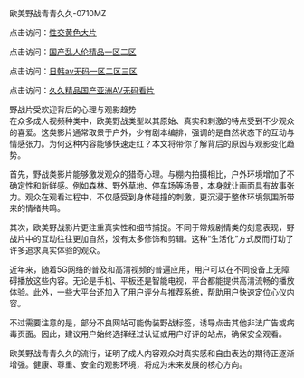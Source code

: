 欧美野战青青久久-0710MZ

点击访问：<a href="https://heiliao2dmwwy.pages.dev">性交黄色大片</a>

点击访问：<a href="https://heiliaoll4qsx.pages.dev">国产乱人伦精品一区二区</a>

点击访问：<a href="https://heiliaowzu4ur.pages.dev">日韩av无码一区二区三区</a>

点击访问：<a href="https://heiliaozj3tjd.pages.dev">久久精品国产亚洲AV无码看片</a>

野战片受欢迎背后的心理与观影趋势  
在众多成人视频种类中，欧美野战类型以其原始、真实和刺激的特点受到不少观众的喜爱。这类影片通常取景于户外，少有剧本编排，强调的是自然状态下的互动与情感张力。为何这种内容能够快速走红？本文将带你了解背后的原因与观影变化趋势。

首先，野战类影片能够激发观众的猎奇心理。与棚内拍摄相比，户外环境增加了不确定性和新鲜感。例如森林、野外草地、停车场等场景，本身就让画面具有故事张力。观众在观看过程中，不仅感受到身体碰撞的刺激，更沉浸于整体环境氛围所带来的情绪共鸣。

其次，欧美野战影片更注重真实性和细节捕捉。不同于常规剧情类的刻意表现，野战片中的互动往往更加自然，没有太多修饰和剪辑。这种“生活化”方式反而打动了许多追求真实体验的观众。

近年来，随着5G网络的普及和高清视频的普遍应用，用户可以在不同设备上无障碍播放这些内容。无论是手机、平板还是智能电视，平台都能提供高清流畅的播放体验。此外，一些大平台还加入了用户评分与推荐系统，帮助用户快速定位心仪内容。

不过需要注意的是，部分不良网站可能伪装野战标签，诱导点击其他非法广告或病毒页面。因此，建议用户始终选择经过认证或用户好评的站点，确保安全观看。

欧美野战青青久久的流行，证明了成人内容观众对真实感和自由表达的期待正逐渐增强。健康、尊重、安全的观影环境，将成为未来发展的核心方向。

<span style="display:none;">[Canonical link](https://github.com/uhh295345/ribennn7613 )</span>

